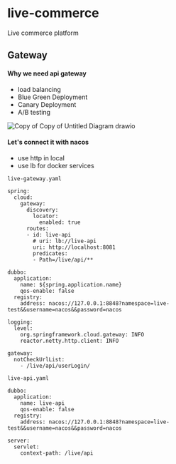 # live-commerce

Live commerce platform

## Gateway

#### Why we need api gateway

- load balancing
- Blue Green Deployment
- Canary Deployment
- A/B testing

![Copy of Copy of Untitled Diagram drawio](https://github.com/jrhe123/live-commerce/assets/17329299/25d85c5f-f0df-4b61-bfb4-cd1a2d367356)

#### Let's connect it with nacos

- use http in local
- use lb for docker services

```
live-gateway.yaml

spring:
  cloud:
    gateway:
      discovery:
        locator:
          enabled: true
      routes:
      - id: live-api
        # uri: lb://live-api
        uri: http://localhost:8081
        predicates:
        - Path=/live/api/**

dubbo:
  application:
    name: ${spring.application.name}
    qos-enable: false
  registry:
    address: nacos://127.0.0.1:8848?namespace=live-test&&username=nacos&&password=nacos

logging:
  level:
    org.springframework.cloud.gateway: INFO
    reactor.netty.http.client: INFO

gateway:
  notCheckUrlList:
    - /live/api/userLogin/
```

```
live-api.yaml

dubbo:
  application:
    name: live-api
    qos-enable: false
  registry:
    address: nacos://127.0.0.1:8848?namespace=live-test&&username=nacos&&password=nacos

server:
  servlet:
    context-path: /live/api

```
